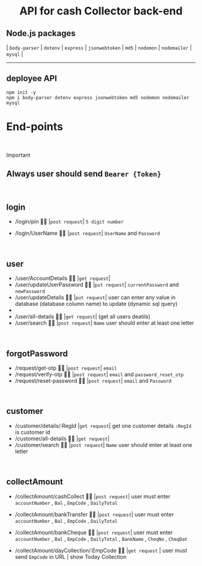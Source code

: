 <h1 align="center"> API for cash Collector back-end </h1>

## Node.js packages
| `body-parser` | `dotenv` | `express` | `jsonwebtoken` | `md5` | `nodemon` | `nodemailer` | `mysql` |
<hr>

## deployee API
`npm init -y` <br>
`npm i body-parser dotenv express jsonwebtoken md5 nodemon nodemailer mysql`

# End-points

<br>

> [!IMPORTANT]
> ## Always user should send `Bearer {Token}`

<br>

## login
- /login/pin 🙇‍♂️ |`post request`| `5 digit number`
- /login/UserName 🙇‍♂️ |`post request`| `UserName`  and `Password`

  <br>

## user
- /user/AccountDetails 🙇‍♂️ |`get request`|
- /user/updateUserPassword 🙇‍♂️ |`put request`| `currentPassword` and `newPassword`
- /user/updateDetails 🙇‍♂️ |`put request`| user can enter any value in database (database column name) to update (dynamic sql query)
-
- /user/all-details 🙇‍♂️ |`get request`| (get all users deatils)
- /user/search 🙇‍♂️ |`post request`| `Name` user should enter at least one letter

<br>

## forgotPassword
- /request/get-otp 🙇‍♂️ |`post request`| `email`
- /request/verify-otp 🙇‍♂️ |`post request`| `email` and `password_reset_otp`
- /request/reset-password 🙇‍♂️ |`post request`| `email` and `Password`

<br>

## customer
- /customer/details/:RegId |`get request`| get one customer details `:RegId` is customer id
- /customer/all-details 🙇‍♂️ |`get request`|
- /customer/search 🙇‍♂️ |`post request`| `Name` user should enter at least one letter

<br>

## collectAmount
- /collectAmount/cashCollect 🙇‍♂️ |`post request`| user must enter `accountNumber` , `Bal` , `EmpCode` , `DailyTotal`
- /collectAmount/bankTransfer 🙇‍♂️ |`post request`| user must enter `accountNumber` , `Bal` , `EmpCode` , `DailyTotal`
- /collectAmount/bankCheque  🙇‍♂️ |`post request`| user must enter `accountNumber` , `Bal` , `EmpCode` , `DailyTotal` , `BankName` , `CheqNo` , `CheqDat`

- /collectAmount/dayCollection/:EmpCode 🙇‍♂️ |`get request` | user must send `EmpCode` in URL | show Today Collection
